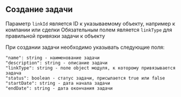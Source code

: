 ## Создание задачи

Параметр ``linkId`` является ID к указываемому объекту, например к компании или сделки
Обязательным полем является ``linkType`` для правильной привязки задачи к объекту

При создании задачи необходимо указывать следующие поля:

```
"name": string - наименование задачи
"description": string - описание задачи
"linkType": string - поле object модуля, к которому привязывается задача
"status": boolean - статус задачи, присылается true или false
"startDate": string - дата начала задачи
"endDate": string - дата окончания задачи
```

